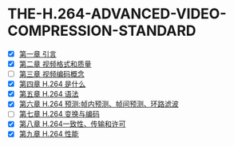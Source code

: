 # THE-H.264-ADVANCED-VIDEO-COMPRESSION-STANDARD

- [x] [第一章 引言](https://github.com/lazybing/THE-H.264-ADVANCED-VIDEO-COMPRESSION-STANDARD/blob/main/ch01.md)  
- [x] [第二章 视频格式和质量](https://github.com/lazybing/THE-H.264-ADVANCED-VIDEO-COMPRESSION-STANDARD/blob/main/ch02.md)  
- [ ] [第三章 视频编码概念](https://github.com/lazybing/THE-H.264-ADVANCED-VIDEO-COMPRESSION-STANDARD/blob/main/ch03.md)  
- [x] [第四章 H.264 是什么](https://github.com/lazybing/THE-H.264-ADVANCED-VIDEO-COMPRESSION-STANDARD/blob/main/ch04.md)  
- [x] [第五章 H.264 语法](https://github.com/lazybing/THE-H.264-ADVANCED-VIDEO-COMPRESSION-STANDARD/blob/main/ch05.md)  
- [x] [第六章 H.264 预测:帧内预测、帧间预测、环路滤波](https://github.com/lazybing/THE-H.264-ADVANCED-VIDEO-COMPRESSION-STANDARD/blob/main/ch06.md)  
- [ ] [第七章 H.264 变换与编码](https://github.com/lazybing/THE-H.264-ADVANCED-VIDEO-COMPRESSION-STANDARD/blob/main/ch07.md)   
- [x] [第八章 H.264一致性、传输和许可](https://github.com/lazybing/THE-H.264-ADVANCED-VIDEO-COMPRESSION-STANDARD/blob/main/ch08.md)   
- [x] [第九章 H.264 性能](https://github.com/lazybing/THE-H.264-ADVANCED-VIDEO-COMPRESSION-STANDARD/blob/main/ch09.md)  
